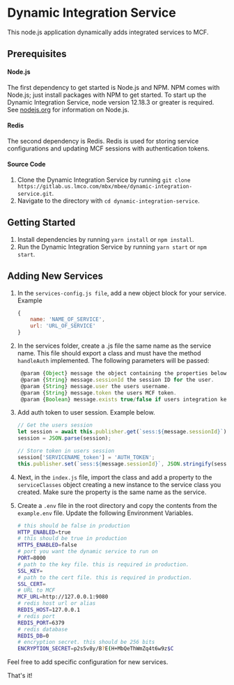 # Dynamic Integration Service

This node.js application dynamically adds integrated services to MCF.

## Prerequisites

#### Node.js
The first dependency to get started is Node.js and NPM. NPM comes with
Node.js; just install packages with NPM to get started. To start up the Dynamic Integration Service,
node version 12.18.3 or greater is required.
See [nodejs.org](https://nodejs.org/en/) for information on Node.js.

#### Redis
The second dependency is Redis. Redis is used for storing service configurations and updating
MCF sessions with authentication tokens.

#### Source Code

1. Clone the Dynamic Integration Service by running `git clone https://gitlab.us.lmco.com/mbx/mbee/dynamic-integration-service.git`.
2. Navigate to the directory with `cd dynamic-integration-service`.

## Getting Started

1. Install dependencies by running `yarn install` or `npm install`.
2. Run the Dynamic Integration Service by running `yarn start` or `npm start`.

## Adding New Services

1. In the `services-config.js file`, add a new object block for your service.
    Example

    ```javascript
    {
        name: 'NAME_OF_SERVICE',
        url: 'URL_OF_SERVICE'
    }
    ```

2. In the services folder, create a .js file the same name as the service name. This file should export a class and must have the method `handleAuth` implemented. The following parameters will be passed:

    ```javascript
     @param {Object} message the object containing the properties below.
     @param {String} message.sessionId the session ID for the user.
     @param {String} message.user the users username.
     @param {String} message.token the users MCF token.
     @param {Boolean} message.exists true/false if users integration key exists. in MCF
    ```

3. Add auth token to user session. Example below.

    ```javascript
    // Get the users session
    let session = await this.publisher.get(`sess:${message.sessionId}`);
    session = JSON.parse(session);

    // Store token in users session
    session['SERVICENAME_token'] = 'AUTH_TOKEN';
    this.publisher.set(`sess:${message.sessionId}`, JSON.stringify(session));
    ```

4. Next, in the `index.js` file, import the class and add a property to the `serviceClasses` object creating a new instance to the service class you created. Make sure the property is the same name as the service.

5. Create a `.env` file in the root directory and copy the contents from the `example.env` file. Update the following Environment Variables.

    ```bash
    # this should be false in production
    HTTP_ENABLED=true
    # this should be true in production
    HTTPS_ENABLED=false
    # port you want the dynamic service to run on
    PORT=8000
    # path to the key file. this is required in production.
    SSL_KEY=
    # path to the cert file. this is required in production.
    SSL_CERT=
    # URL to MCF
    MCF_URL=http://127.0.0.1:9080
    # redis host url or alias
    REDIS_HOST=127.0.0.1
    # redis port
    REDIS_PORT=6379
    # redis database
    REDIS_DB=0
    # encryption secret. this should be 256 bits
    ENCRYPTION_SECRET=p2s5v8y/B?E(H+MbQeThWmZq4t6w9z$C
    ```

Feel free to add specific configuration for new services.

That's it!
